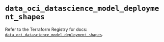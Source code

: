 # `data_oci_datascience_model_deployment_shapes`

Refer to the Terraform Registry for docs: [`data_oci_datascience_model_deployment_shapes`](https://registry.terraform.io/providers/oracle/oci/7.19.0/docs/data-sources/datascience_model_deployment_shapes).
